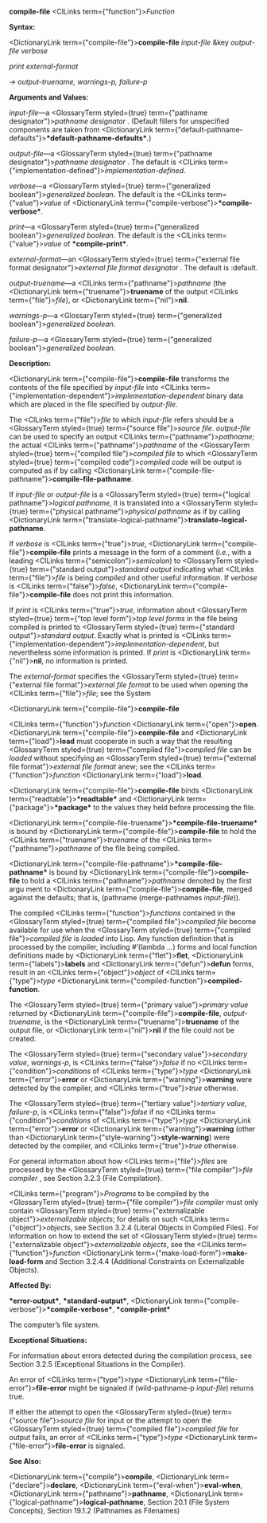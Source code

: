 **compile-file** <ClLinks  term={"function"}><i>Function</i></ClLinks> 



**Syntax:** 



<DictionaryLink  term={"compile-file"}><b>compile-file</b></DictionaryLink> *input-file* &amp;key *output-file verbose* 



*print external-format* 



*→ output-truename, warnings-p, failure-p* 



**Arguments and Values:** 



*input-file*—a <GlossaryTerm styled={true} term={"pathname designator"}><i>pathname designator</i></GlossaryTerm> . (Default fillers for unspecified components are taken from <DictionaryLink  term={"default-pathname-defaults"}><b>\*default-pathname-defaults\*</b></DictionaryLink>.) 



*output-file*—a <GlossaryTerm styled={true} term={"pathname designator"}><i>pathname designator</i></GlossaryTerm> . The default is <ClLinks  term={"implementation-defined"}><i>implementation-defined</i></ClLinks>. 



*verbose*—a <GlossaryTerm styled={true} term={"generalized boolean"}><i>generalized boolean</i></GlossaryTerm>. The default is the <ClLinks  term={"value"}><i>value</i></ClLinks> of <DictionaryLink  term={"compile-verbose"}><b>\*compile-verbose\*</b></DictionaryLink>. 



*print*—a <GlossaryTerm styled={true} term={"generalized boolean"}><i>generalized boolean</i></GlossaryTerm>. The default is the <ClLinks  term={"value"}><i>value</i></ClLinks> of **\*compile-print\***. 



*external-format*—an <GlossaryTerm styled={true} term={"external file format designator"}><i>external file format designator</i></GlossaryTerm> . The default is :default. 



*output-truename*—a <ClLinks  term={"pathname"}><i>pathname</i></ClLinks> (the <DictionaryLink  term={"truename"}><b>truename</b></DictionaryLink> of the output <ClLinks  term={"file"}><i>file</i></ClLinks>), or <DictionaryLink  term={"nil"}><b>nil</b></DictionaryLink>. 



*warnings-p*—a <GlossaryTerm styled={true} term={"generalized boolean"}><i>generalized boolean</i></GlossaryTerm>. 



*failure-p*—a <GlossaryTerm styled={true} term={"generalized boolean"}><i>generalized boolean</i></GlossaryTerm>. 



**Description:** 



<DictionaryLink  term={"compile-file"}><b>compile-file</b></DictionaryLink> transforms the contents of the file specified by *input-file* into <ClLinks  term={"implementation-dependent"}><i>implementation-dependent</i></ClLinks> binary data which are placed in the file specified by *output-file*. 



The <ClLinks  term={"file"}><i>file</i></ClLinks> to which *input-file* refers should be a <GlossaryTerm styled={true} term={"source file"}><i>source file</i></GlossaryTerm>. *output-file* can be used to specify an output <ClLinks  term={"pathname"}><i>pathname</i></ClLinks>; the actual <ClLinks  term={"pathname"}><i>pathname</i></ClLinks> of the <GlossaryTerm styled={true} term={"compiled file"}><i>compiled file</i></GlossaryTerm> to which <GlossaryTerm styled={true} term={"compiled code"}><i>compiled code</i></GlossaryTerm> will be output is computed as if by calling <DictionaryLink  term={"compile-file-pathname"}><b>compile-file-pathname</b></DictionaryLink>. 



If *input-file* or *output-file* is a <GlossaryTerm styled={true} term={"logical pathname"}><i>logical pathname</i></GlossaryTerm>, it is translated into a <GlossaryTerm styled={true} term={"physical pathname"}><i>physical pathname</i></GlossaryTerm> as if by calling <DictionaryLink  term={"translate-logical-pathname"}><b>translate-logical-pathname</b></DictionaryLink>. 



If *verbose* is <ClLinks  term={"true"}><i>true</i></ClLinks>, <DictionaryLink  term={"compile-file"}><b>compile-file</b></DictionaryLink> prints a message in the form of a comment (*i.e.*, with a leading <ClLinks  term={"semicolon"}><i>semicolon</i></ClLinks>) to <GlossaryTerm styled={true} term={"standard output"}><i>standard output</i></GlossaryTerm> indicating what <ClLinks  term={"file"}><i>file</i></ClLinks> is being *compiled* and other useful information. If *verbose* is <ClLinks  term={"false"}><i>false</i></ClLinks>, <DictionaryLink  term={"compile-file"}><b>compile-file</b></DictionaryLink> does not print this information. 



If *print* is <ClLinks  term={"true"}><i>true</i></ClLinks>, information about <GlossaryTerm styled={true} term={"top level form"}><i>top level forms</i></GlossaryTerm> in the file being compiled is printed to <GlossaryTerm styled={true} term={"standard output"}><i>standard output</i></GlossaryTerm>. Exactly what is printed is <ClLinks  term={"implementation-dependent"}><i>implementation-dependent</i></ClLinks>, but nevertheless some information is printed. If *print* is <DictionaryLink  term={"nil"}><b>nil</b></DictionaryLink>, no information is printed. 



The *external-format* specifies the <GlossaryTerm styled={true} term={"external file format"}><i>external file format</i></GlossaryTerm> to be used when opening the <ClLinks  term={"file"}><i>file</i></ClLinks>; see the System 



 



 



<DictionaryLink  term={"compile-file"}><b>compile-file</b></DictionaryLink> 



<ClLinks  term={"function"}><i>function</i></ClLinks> <DictionaryLink  term={"open"}><b>open</b></DictionaryLink>. <DictionaryLink  term={"compile-file"}><b>compile-file</b></DictionaryLink> and <DictionaryLink  term={"load"}><b>load</b></DictionaryLink> must cooperate in such a way that the resulting <GlossaryTerm styled={true} term={"compiled file"}><i>compiled file</i></GlossaryTerm> can be *loaded* without specifying an <GlossaryTerm styled={true} term={"external file format"}><i>external file format</i></GlossaryTerm> anew; see the <ClLinks  term={"function"}><i>function</i></ClLinks> <DictionaryLink  term={"load"}><b>load</b></DictionaryLink>. 



<DictionaryLink  term={"compile-file"}><b>compile-file</b></DictionaryLink> binds <DictionaryLink  term={"readtable"}><b>\*readtable\*</b></DictionaryLink> and <DictionaryLink  term={"package"}><b>\*package\*</b></DictionaryLink> to the values they held before processing the file. 



<DictionaryLink  term={"compile-file-truename"}><b>\*compile-file-truename\*</b></DictionaryLink> is bound by <DictionaryLink  term={"compile-file"}><b>compile-file</b></DictionaryLink> to hold the <ClLinks  term={"truename"}><i>truename</i></ClLinks> of the <ClLinks  term={"pathname"}><i>pathname</i></ClLinks> of the file being compiled. 



<DictionaryLink  term={"compile-file-pathname"}><b>\*compile-file-pathname\*</b></DictionaryLink> is bound by <DictionaryLink  term={"compile-file"}><b>compile-file</b></DictionaryLink> to hold a <ClLinks  term={"pathname"}><i>pathname</i></ClLinks> denoted by the first argu ment to <DictionaryLink  term={"compile-file"}><b>compile-file</b></DictionaryLink>, merged against the defaults; that is, (pathname (merge-pathnames *input-file*)). 



The compiled <ClLinks  term={"function"}><i>functions</i></ClLinks> contained in the <GlossaryTerm styled={true} term={"compiled file"}><i>compiled file</i></GlossaryTerm> become available for use when the <GlossaryTerm styled={true} term={"compiled file"}><i>compiled file</i></GlossaryTerm> is *loaded* into Lisp. Any function definition that is processed by the compiler, including #’(lambda ...) forms and local function definitions made by <DictionaryLink  term={"flet"}><b>flet</b></DictionaryLink>, <DictionaryLink  term={"labels"}><b>labels</b></DictionaryLink> and <DictionaryLink  term={"defun"}><b>defun</b></DictionaryLink> forms, result in an <ClLinks  term={"object"}><i>object</i></ClLinks> of <ClLinks  term={"type"}><i>type</i></ClLinks> <DictionaryLink  term={"compiled-function"}><b>compiled-function</b></DictionaryLink>. 



The <GlossaryTerm styled={true} term={"primary value"}><i>primary value</i></GlossaryTerm> returned by <DictionaryLink  term={"compile-file"}><b>compile-file</b></DictionaryLink>, *output-truename*, is the <DictionaryLink  term={"truename"}><b>truename</b></DictionaryLink> of the output file, or <DictionaryLink  term={"nil"}><b>nil</b></DictionaryLink> if the file could not be created. 



The <GlossaryTerm styled={true} term={"secondary value"}><i>secondary value</i></GlossaryTerm>, *warnings-p*, is <ClLinks  term={"false"}><i>false</i></ClLinks> if no <ClLinks  term={"condition"}><i>conditions</i></ClLinks> of <ClLinks  term={"type"}><i>type</i></ClLinks> <DictionaryLink  term={"error"}><b>error</b></DictionaryLink> or <DictionaryLink  term={"warning"}><b>warning</b></DictionaryLink> were detected by the compiler, and <ClLinks  term={"true"}><i>true</i></ClLinks> otherwise. 



The <GlossaryTerm styled={true} term={"tertiary value"}><i>tertiary value</i></GlossaryTerm>, *failure-p*, is <ClLinks  term={"false"}><i>false</i></ClLinks> if no <ClLinks  term={"condition"}><i>conditions</i></ClLinks> of <ClLinks  term={"type"}><i>type</i></ClLinks> <DictionaryLink  term={"error"}><b>error</b></DictionaryLink> or <DictionaryLink  term={"warning"}><b>warning</b></DictionaryLink> (other than <DictionaryLink  term={"style-warning"}><b>style-warning</b></DictionaryLink>) were detected by the compiler, and <ClLinks  term={"true"}><i>true</i></ClLinks> otherwise. 



For general information about how <ClLinks  term={"file"}><i>files</i></ClLinks> are processed by the <GlossaryTerm styled={true} term={"file compiler"}><i>file compiler</i></GlossaryTerm> , see Section 3.2.3 (File Compilation). 



<ClLinks  term={"program"}><i>Programs</i></ClLinks> to be compiled by the <GlossaryTerm styled={true} term={"file compiler"}><i>file compiler</i></GlossaryTerm> must only contain <GlossaryTerm styled={true} term={"externalizable object"}><i>externalizable objects</i></GlossaryTerm>; for details on such <ClLinks  term={"object"}><i>objects</i></ClLinks>, see Section 3.2.4 (Literal Objects in Compiled Files). For information on how to extend the set of <GlossaryTerm styled={true} term={"externalizable object"}><i>externalizable objects</i></GlossaryTerm>, see the <ClLinks  term={"function"}><i>function</i></ClLinks> <DictionaryLink  term={"make-load-form"}><b>make-load-form</b></DictionaryLink> and Section 3.2.4.4 (Additional Constraints on Externalizable Objects). 



**Affected By:** 



**\*error-output\***, **\*standard-output\***, <DictionaryLink  term={"compile-verbose"}><b>\*compile-verbose\*</b></DictionaryLink>, **\*compile-print\*** 



The computer’s file system. 



**Exceptional Situations:** 



For information about errors detected during the compilation process, see Section 3.2.5 (Exceptional Situations in the Compiler). 



An error of <ClLinks  term={"type"}><i>type</i></ClLinks> <DictionaryLink  term={"file-error"}><b>file-error</b></DictionaryLink> might be signaled if (wild-pathname-p *input-file*) returns true. 



If either the attempt to open the <GlossaryTerm styled={true} term={"source file"}><i>source file</i></GlossaryTerm> for input or the attempt to open the <GlossaryTerm styled={true} term={"compiled file"}><i>compiled file</i></GlossaryTerm> for output fails, an error of <ClLinks  term={"type"}><i>type</i></ClLinks> <DictionaryLink  term={"file-error"}><b>file-error</b></DictionaryLink> is signaled. 







 



 



**See Also:** 



<DictionaryLink  term={"compile"}><b>compile</b></DictionaryLink>, <DictionaryLink  term={"declare"}><b>declare</b></DictionaryLink>, <DictionaryLink  term={"eval-when"}><b>eval-when</b></DictionaryLink>, <DictionaryLink  term={"pathname"}><b>pathname</b></DictionaryLink>, <DictionaryLink  term={"logical-pathname"}><b>logical-pathname</b></DictionaryLink>, Section 20.1 (File System Concepts), Section 19.1.2 (Pathnames as Filenames) 



